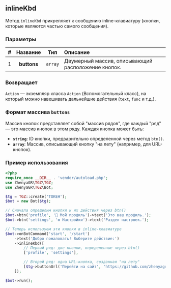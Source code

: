 ## inlineKbd
Метод `inlineKbd` прикрепляет к сообщению inline-клавиатуру (кнопки, которые являются частью самого сообщения).

### Параметры
| # |   Название  |   Тип   | Описание                                             |
|:-:|:-----------:|:-------:|:-----------------------------------------------------|
| 1 | **buttons** | `array` | Двумерный массив, описывающий расположение кнопок.   |

### Возвращает
`Action` — экземпляр класса `Action` (Вспомогательный класс), на который можно навешивать дальнейшие действия (`text`, `func` и т.д.).

### Формат массива `buttons`
Массив кнопок представляет собой "массив рядов", где каждый "ряд" — это массив кнопок в этом ряду.
Каждая кнопка может быть:
- **`string`**: ID кнопки, предварительно определенной через метод `btn()`.
- **`array`**: Массив, описывающий кнопку "на лету" (например, для URL-кнопок).

### Пример использования
```php
<?php
require_once __DIR__ . 'vendor/autoload.php';
use ZhenyaGR\TGZ\TGZ;
use ZhenyaGR\TGZ\Bot;

$tg = TGZ::create('ТОКЕН');
$bot = new Bot($tg);

// Сначала определим кнопки и их действия через btn()
$bot->btn('profile', '👤 Мой профиль')->text('Это ваш профиль.');
$bot->btn('settings', '⚙️ Настройки')->text('Раздел настроек.');

// Теперь используем эти кнопки в inline-клавиатуре
$bot->onBotCommand('start', '/start')
    ->text('Добро пожаловать! Выберите действие:')
    ->inlineKbd([
        // Первый ряд: две кнопки, определенные через btn()
        ['profile', 'settings'],

        // Второй ряд: одна URL-кнопка, созданная "на лету"
        [$tg->buttonUrl('Перейти на сайт', 'https://github.com/zhenyagr/tgz')]
    ]);

$bot->run();
```